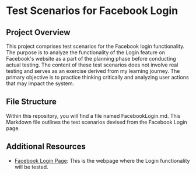 # Test Scenarios for Facebook Login

## Project Overview

This project comprises test scenarios for the Facebook login functionality. The purpose is to analyze the functionality of the Login feature on Facebook's website as a part of the planning phase before conducting actual testing. The content of these test scenarios does not involve real testing and serves as an exercise derived from my learning journey. The primary objective is to practice thinking critically and analyzing user actions that may impact the system.

## File Structure

Within this repository, you will find a file named FacebookLogin.md. This Markdown file outlines the test scenarios devised from the Facebook Login page.

## Additional Resources

- [Facebook Login Page](https://facebook.com): This is the webpage where the Login functionality will be tested.
